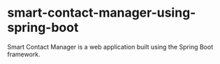 # smart-contact-manager-using-spring-boot
Smart Contact Manager is a web application built using the Spring Boot framework.
